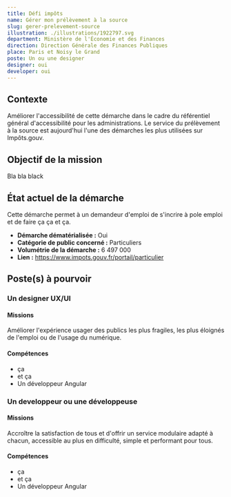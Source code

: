 ```yaml
---
title: Défi impôts
name: Gérer mon prélèvement à la source
slug: gerer-prelevement-source
illustration: ./illustrations/1922797.svg
department: Ministère de l'Économie et des Finances
direction: Direction Générale des Finances Publiques
place: Paris et Noisy le Grand
poste: Un ou une designer 
designer: oui
developer: oui
---
```


## Contexte
Améliorer l'accessibilité de cette démarche dans le cadre du référentiel général d'accessibilité pour les administrations. Le service du prélèvement à la source est aujourd'hui l'une des démarches les plus utilisées sur Impôts.gouv.

## Objectif de la mission
Bla bla black

## État actuel de la démarche
Cette démarche permet à un demandeur d'emploi de s'incrire à pole emploi et de faire ça ça et ça.
- **Démarche dématérialisée :** Oui
- **Catégorie de public concerné :** Particuliers
- **Volumétrie de la démarche :** 6 497 000
- **Lien :** https://www.impots.gouv.fr/portail/particulier

## Poste(s) à pourvoir
### Un designer UX/UI
#### Missions
Améliorer l'expérience usager des publics les plus fragiles, les plus éloignés de l'emploi ou de l'usage du numérique.

#### Compétences
- ça
- et ça
- Un développeur Angular

### Un developpeur ou une développeuse
#### Missions
Accroître la satisfaction de tous et d'offrir un service modulaire adapté à chacun, accessible au plus en difficulté, simple et performant pour tous.

#### Compétences
- ça
- et ça
- Un développeur Angular
